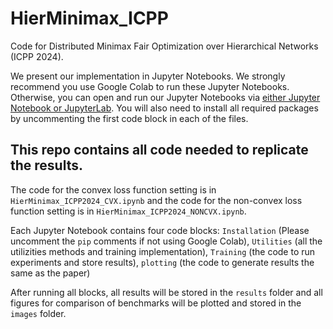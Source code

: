 # HierMinimax_ICPP
Code for Distributed Minimax Fair Optimization over Hierarchical Networks (ICPP 2024).

We present our implementation in Jupyter Notebooks. We strongly recommend you use Google Colab to run these Jupyter Notebooks. Otherwise, you can open and run our Jupyter Notebooks via [either Jupyter Notebook or JupyterLab](https://jupyter.org/install). You will also need to install all required packages by uncommenting the first code block in each of the files.


## This repo contains all code needed to replicate the results.
The code for the convex loss function setting is in `HierMinimax_ICPP2024_CVX.ipynb` and the code for the non-convex loss function setting is in `HierMinimax_ICPP2024_NONCVX.ipynb`.

Each Jupyter Notebook contains four code blocks: `Installation` (Please uncomment the `pip` comments if not using Google Colab), `Utilities` (all the utilizities methods and training implementation), `Training` (the code to run experiments and store results), `plotting` (the code to generate results the same as the paper)

After running all blocks, all results will be stored in the `results` folder and all figures for comparison of benchmarks will be plotted and stored in the `images` folder. 

